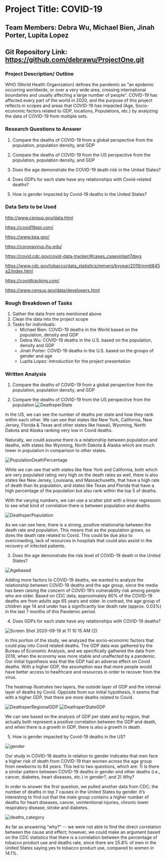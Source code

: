 # Project Title: COVID-19

## Team Members: Debra Wu, Michael Bien, Jinah Porter, Lupita Lopez
## Git Repository Link: https://github.com/debrawu/ProjectOne.git

### Project Description/ Outline

WHO (World Health Organization) defines the pandemic as “an epidemic occurring worldwide, or over a very wide area, crossing international boundaries and usually affecting a large number of people". COVID-19 has affected every part of the world in 2020, and the purpose of this project reflects in scopes and areas that COVID-19 has impacted (Age, Socio-economic factors related to GDP, locations, Populations, etc.) by analyzing the data of COVID-19 from multiple sets.  

### Research Questions to Answer
  1) Compare the deaths of COVID-19 from a global perspective from the population, population density, and GDP
  
  2) Compare the deaths of COVID-19 from the US perspective from the population, population density, and GDP 
  
  3) Does the age demonstrate the COVID-19 death risk in the United States?
  
  4) Does GDPs for each state have any relationships with Covid-related deaths?
  
  5) How is gender impacted by Covid-19 deaths in the United States?
  
### Data Sets to be Used
http://www.census.gov/data.html

https://covid19api.com/

https://www.bea.gov/

https://coronavirus.jhu.edu/

https://covid.cdc.gov/covid-data-tracker/#cases_casesinlast7days

https://www.cdc.gov/tobacco/data_statistics/mmwrs/byyear/2019/mm6845a2/index.html

https://covidtracking.com/

https://www.census.gov/data/developers.html

### Rough Breakdown of Tasks
  1) Gather the data from sets mentioned above
  2) Clean the data into the project scope
  3) Tasks for individuals:
      - Michael Bien: COVID-19 deaths in the World based on the population, density and GDP 
      - Debra Wu: COVID-19 deaths in the U.S. based on the population, density and GDP
      - Jinah Porter: COVID-19 deaths in the U.S. based on the groups of gender and age 
      - Lupita Lopez: Introduction for the project presentation 

### Written Analysis
  1) Compare the deaths of COVID-19 from a global perspective from the population, population density, and GDP
  
  2) Compare the deaths of COVID-19 from the US perspective from the population 
![DeathsperState](https://user-images.githubusercontent.com/65466578/93837236-f536a500-fc4a-11ea-9642-2e6ff24634cc.png)

In the US, we can see the number of deaths per state and how they rank within each other. We can see that states like New York, California, New Jersey, Florida & Texas and other states like Hawaii, Wyoming, North Dakota and Alaska ranking very low in Covid deaths. 

Naturally, we could assume there is a relationship between population and deaths, with states like Wyoming, North Dakota & Alaska which are much lower in population in comparison to other states. 

![PopulationDeathPercentage](https://user-images.githubusercontent.com/65466578/93837251-01bafd80-fc4b-11ea-8f5a-3375118a1ef6.png)

While we can see that with states like New York and California, both which are very populated rating very high on the death rates as well, there is also states like New Jersey, Louisiana, and Massachusetts, that have a high rate of death than its population, and states like Texas and Florida that have a high percentage of the population but also rank within the top 5 of deaths.

With the varying numbers, we can use a scatter plot with a linear regression to see what kind of correlation there is between population and deaths.

![DeathsperPopulation](https://user-images.githubusercontent.com/65466578/93837931-96265f80-fc4d-11ea-83f1-c6e1ecd0841d.png)

As we can see here, there is a strong, positive relationship between the death rate and population. This means that as the population grows, so does the death rate related to Covid. This could be due also to overcrowding, lack of resources in hospitals that could also assist in the recovery of infected patients. 
  
  3) Does the age demonstrate the risk level of COVID-19 death in the United States?

![Agebased](https://github.com/debrawu/ProjectOne/blob/master/deaths_by_agegroup.png)

Adding more factors to COVID-19 deaths, we wanted to analyze the relationship between COVID-19 deaths and the age group, since the media has been raising the concern of COVID-19’s vulnerability risk among people who are older. Based on CDC data, approximately 80% of the COVID-19 deaths are from adults age 65 years and older. In contrast, the age group of children age 14 and under has a significantly low death rate (approx. 0.03%) in the last 7 months of this Pandemic period.   
    
  4) Does GDPs for each state have any relationships with COVID-19 deaths?
  
![Screen Shot 2020-09-19 at 11 10 15 AM (2)](https://user-images.githubusercontent.com/65466578/93838053-f5846f80-fc4d-11ea-9d7a-569fba8715c1.png)

  In this portion of the study, we analyzed the socio-economic factors that could play into Covid related deaths. The GDP data was gathered by the Bureau of Economic Analysis, and we specifically gathered the data from 2018, when the economy was more stable and unaffected by a pandemic. Our initial hypothesis was that the GDP had an adverse effect on Covid deaths. With a higher GDP, the assumption was that more people would have better access to healthcare and resources in order to recover from the virus.
  
  The heatmap illustrates two layers, the outside layer of GDP and the internal layer of deaths by Covid. Opposite from our initial hypothesis, it seems that with a higher GDP, that there are more deaths related to Covid. 
  
  ![DeathsperRegionalGDP](https://user-images.githubusercontent.com/65466578/93836501-a1c35780-fc48-11ea-9464-1d89dbc141e7.png)
![DeathsperStateGDP](https://user-images.githubusercontent.com/65466578/93836502-a25bee00-fc48-11ea-9c76-0ed097ad4bba.png)

We can see based on the analysis of GDP per state and by region, that actually both represent a positive correlation between the GDP and death, and when there is a growth in GDP, there is also a growth in death. 
  
  5) How is gender impacted by Covid-19 deaths in the US?

![gender](https://github.com/debrawu/ProjectOne/blob/master/deaths_by_sex(line).png)

  
   Our study in COVID-19 deaths in relation to gender indicates that men face a higher risk of death from COVID-19 than women across the age group from newborns to 84 years. This led to two questions, which are:  1) Is there a similar pattern between COVID-19 deaths in gender and other deaths (i.e., cancer, diabetes, heart diseases, etc.) in gender?, and 2) Why? 
    
   In order to answer the first question, we pulled another data from CDC; the number of deaths in top 7 causes in the United States by gender. It’s interesting to find out that the male group contains a higher number of deaths for heart diseases, cancer, unintentional injuries, chronic lower respiratory disease, stroke and diabetes. 
    
![deaths_category](https://github.com/debrawu/ProjectOne/blob/master/Death%20Category%20male%20vs.%20female.png)

   As far as answering “why?” -- we were not able to find the direct correlation between the cause and effect; however, we could make an argument based on the CDC statistics that there is a correlation between the percentage of tobacco product use and deaths rate, since there are 25.8% of men in the United States saying yes to tobacco product use, compared to women in 14.1%. 



  
